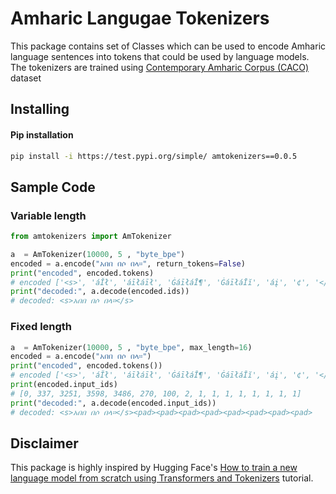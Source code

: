
# Amharic Langugae Tokenizers

This package contains set of Classes which can be used to encode Amharic language sentences into tokens that could be used by language models. The tokenizers are trained using [Contemporary Amharic Corpus (CACO)](https://www.findke.ovgu.de/findke/en/Research/Data+Sets/Contemporary+Amharic+Corpus+%28CACO%29-p-1142.html) dataset


## Installing


#### Pip installation

```bash
pip install -i https://test.pypi.org/simple/ amtokenizers==0.0.5
```

## Sample Code

### Variable length 
```python
from amtokenizers import AmTokenizer

a  = AmTokenizer(10000, 5 , "byte_bpe")
encoded = a.encode("አበበ በሶ በላ።", return_tokens=False)
print("encoded", encoded.tokens)
# encoded ['<s>', 'áĬł', 'áīłáīł', 'ĠáīłáĪ¶', 'ĠáīłáĪĭ', 'áį', '¢', '</s>']
print("decoded:", a.decode(encoded.ids))
# decoded: <s>አበበ በሶ በላ።</s>
```
### Fixed length

```python
a  = AmTokenizer(10000, 5 , "byte_bpe", max_length=16)
encoded = a.encode("አበበ በሶ በላ።")
print("encoded", encoded.tokens())
# encoded ['<s>', 'áĬł', 'áīłáīł', 'ĠáīłáĪ¶', 'ĠáīłáĪĭ', 'áį', '¢', '</s>', '<pad>', '<pad>', '<pad>', '<pad>', '<pad>', '<pad>', '<pad>', '<pad>']
print(encoded.input_ids)
# [0, 337, 3251, 3598, 3486, 270, 100, 2, 1, 1, 1, 1, 1, 1, 1, 1]
print("decoded:", a.decode(encoded.input_ids))
# decoded: <s>አበበ በሶ በላ።</s><pad><pad><pad><pad><pad><pad><pad><pad>
```

<h2>Disclaimer</h2>

This package is highly inspired by Hugging Face's [How to train a new language model from scratch using Transformers and Tokenizers](https://huggingface.co/blog/how-to-train) tutorial.

